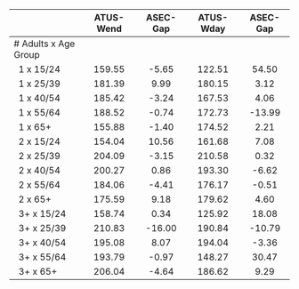 
|                      |    ATUS-Wend |     ASEC-Gap |    ATUS-Wday |     ASEC-Gap |
| -------------------- | :----------: | :----------: | :----------: | :----------: |
| # Adults x Age Group |              |              |              |              |
| &nbsp;&nbsp;1 x 15/24 |       159.55 |        -5.65 |       122.51 |        54.50 |
| &nbsp;&nbsp;1 x 25/39 |       181.39 |         9.99 |       180.15 |         3.12 |
| &nbsp;&nbsp;1 x 40/54 |       185.42 |        -3.24 |       167.53 |         4.06 |
| &nbsp;&nbsp;1 x 55/64 |       188.52 |        -0.74 |       172.73 |       -13.99 |
| &nbsp;&nbsp;1 x 65+  |       155.88 |        -1.40 |       174.52 |         2.21 |
| &nbsp;&nbsp;2 x 15/24 |       154.04 |        10.56 |       161.68 |         7.08 |
| &nbsp;&nbsp;2 x 25/39 |       204.09 |        -3.15 |       210.58 |         0.32 |
| &nbsp;&nbsp;2 x 40/54 |       200.27 |         0.86 |       193.30 |        -6.62 |
| &nbsp;&nbsp;2 x 55/64 |       184.06 |        -4.41 |       176.17 |        -0.51 |
| &nbsp;&nbsp;2 x 65+  |       175.59 |         9.18 |       179.62 |         4.60 |
| &nbsp;&nbsp;3+ x 15/24 |       158.74 |         0.34 |       125.92 |        18.08 |
| &nbsp;&nbsp;3+ x 25/39 |       210.83 |       -16.00 |       190.84 |       -10.79 |
| &nbsp;&nbsp;3+ x 40/54 |       195.08 |         8.07 |       194.04 |        -3.36 |
| &nbsp;&nbsp;3+ x 55/64 |       193.79 |        -0.97 |       148.27 |        30.47 |
| &nbsp;&nbsp;3+ x 65+ |       206.04 |        -4.64 |       186.62 |         9.29 |

